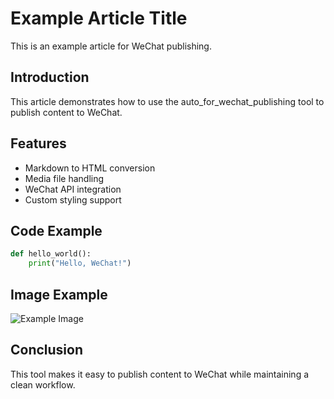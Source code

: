 # Example Article Title

This is an example article for WeChat publishing.

## Introduction

This article demonstrates how to use the auto_for_wechat_publishing tool to publish content to WeChat.

## Features

- Markdown to HTML conversion
- Media file handling
- WeChat API integration
- Custom styling support

## Code Example

```python
def hello_world():
    print("Hello, WeChat!")
```

## Image Example

![Example Image](inserting_media/image1.png)

## Conclusion

This tool makes it easy to publish content to WeChat while maintaining a clean workflow. 
